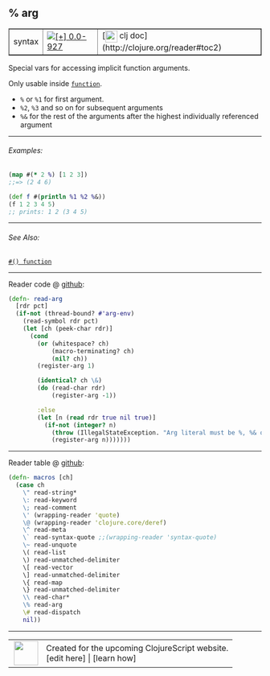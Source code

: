 ## % arg



 <table border="1">
<tr>
<td>syntax</td>
<td><a href="https://github.com/cljsinfo/cljs-api-docs/tree/0.0-927"><img valign="middle" alt="[+] 0.0-927" title="Added in 0.0-927" src="https://img.shields.io/badge/+-0.0--927-lightgrey.svg"></a> </td>
<td>
[<img height="24px" valign="middle" src="http://i.imgur.com/1GjPKvB.png"> clj doc](http://clojure.org/reader#toc2)
</td>
</tr>
</table>



Special vars for accessing implicit function arguments.

Only usable inside [`function`][doc:syntax/function].

- `%` or `%1` for first argument.
- `%2`, `%3` and so on for subsequent arguments
- `%&` for the rest of the arguments after the highest individually referenced argument

[doc:syntax/function]:../syntax/function.md

---

###### Examples:

```clj
(map #(* 2 %) [1 2 3])
;;=> (2 4 6)

(def f #(println %1 %2 %&))
(f 1 2 3 4 5)
;; prints: 1 2 (3 4 5)
```



---

###### See Also:

[`#() function`](../syntax/function.md)<br>

---





Reader code @ [github](https://github.com/clojure/tools.reader/blob/tools.reader-0.7.10/src/main/clojure/clojure/tools/reader.clj#L372-L391):

```clj
(defn- read-arg
  [rdr pct]
  (if-not (thread-bound? #'arg-env)
    (read-symbol rdr pct)
    (let [ch (peek-char rdr)]
      (cond
        (or (whitespace? ch)
            (macro-terminating? ch)
            (nil? ch))
        (register-arg 1)

        (identical? ch \&)
        (do (read-char rdr)
            (register-arg -1))

        :else
        (let [n (read rdr true nil true)]
          (if-not (integer? n)
            (throw (IllegalStateException. "Arg literal must be %, %& or %integer"))
            (register-arg n)))))))
```

<!--
Repo - tag - source tree - lines:

 <pre>
tools.reader @ tools.reader-0.7.10
└── src
    └── main
        └── clojure
            └── clojure
                └── tools
                    └── <ins>[reader.clj:372-391](https://github.com/clojure/tools.reader/blob/tools.reader-0.7.10/src/main/clojure/clojure/tools/reader.clj#L372-L391)</ins>
</pre>
-->

---
Reader table @ [github](https://github.com/clojure/tools.reader/blob/tools.reader-0.7.10/src/main/clojure/clojure/tools/reader.clj#L559-L578):

```clj
(defn- macros [ch]
  (case ch
    \" read-string*
    \: read-keyword
    \; read-comment
    \' (wrapping-reader 'quote)
    \@ (wrapping-reader 'clojure.core/deref)
    \^ read-meta
    \` read-syntax-quote ;;(wrapping-reader 'syntax-quote)
    \~ read-unquote
    \( read-list
    \) read-unmatched-delimiter
    \[ read-vector
    \] read-unmatched-delimiter
    \{ read-map
    \} read-unmatched-delimiter
    \\ read-char*
    \% read-arg
    \# read-dispatch
    nil))
```

<!--
Repo - tag - source tree - lines:

 <pre>
tools.reader @ tools.reader-0.7.10
└── src
    └── main
        └── clojure
            └── clojure
                └── tools
                    └── <ins>[reader.clj:559-578](https://github.com/clojure/tools.reader/blob/tools.reader-0.7.10/src/main/clojure/clojure/tools/reader.clj#L559-L578)</ins>
</pre>
-->

---



 <table>
<tr><td>
<img valign="middle" align="right" width="48px" src="http://i.imgur.com/Hi20huC.png">
</td><td>
Created for the upcoming ClojureScript website.<br>
[edit here] | [learn how]
</td></tr></table>

[edit here]:https://github.com/cljsinfo/cljs-api-docs/blob/master/cljsdoc/syntax/arg.cljsdoc
[learn how]:https://github.com/cljsinfo/cljs-api-docs/wiki/cljsdoc-files

<!--

This information was too distracting to show to readers, but I'll leave it
commented here since it is helpful to:

- pretty-print the data used to generate this document
- and show how to retrieve that data



The API data for this symbol:

```clj
{:description "Special vars for accessing implicit function arguments.\n\nOnly usable inside [doc:syntax/function].\n\n- `%` or `%1` for first argument.\n- `%2`, `%3` and so on for subsequent arguments\n- `%&` for the rest of the arguments after the highest individually referenced argument",
 :ns "syntax",
 :name "arg",
 :history [["+" "0.0-927"]],
 :type "syntax",
 :related ["syntax/function"],
 :full-name-encode "syntax/arg",
 :extra-sources ({:code "(defn- read-arg\n  [rdr pct]\n  (if-not (thread-bound? #'arg-env)\n    (read-symbol rdr pct)\n    (let [ch (peek-char rdr)]\n      (cond\n        (or (whitespace? ch)\n            (macro-terminating? ch)\n            (nil? ch))\n        (register-arg 1)\n\n        (identical? ch \\&)\n        (do (read-char rdr)\n            (register-arg -1))\n\n        :else\n        (let [n (read rdr true nil true)]\n          (if-not (integer? n)\n            (throw (IllegalStateException. \"Arg literal must be %, %& or %integer\"))\n            (register-arg n)))))))",
                  :title "Reader code",
                  :repo "tools.reader",
                  :tag "tools.reader-0.7.10",
                  :filename "src/main/clojure/clojure/tools/reader.clj",
                  :lines [372 391]}
                 {:code "(defn- macros [ch]\n  (case ch\n    \\\" read-string*\n    \\: read-keyword\n    \\; read-comment\n    \\' (wrapping-reader 'quote)\n    \\@ (wrapping-reader 'clojure.core/deref)\n    \\^ read-meta\n    \\` read-syntax-quote ;;(wrapping-reader 'syntax-quote)\n    \\~ read-unquote\n    \\( read-list\n    \\) read-unmatched-delimiter\n    \\[ read-vector\n    \\] read-unmatched-delimiter\n    \\{ read-map\n    \\} read-unmatched-delimiter\n    \\\\ read-char*\n    \\% read-arg\n    \\# read-dispatch\n    nil))",
                  :title "Reader table",
                  :repo "tools.reader",
                  :tag "tools.reader-0.7.10",
                  :filename "src/main/clojure/clojure/tools/reader.clj",
                  :lines [559 578]}),
 :examples [{:id "d17825",
             :content "```clj\n(map #(* 2 %) [1 2 3])\n;;=> (2 4 6)\n\n(def f #(println %1 %2 %&))\n(f 1 2 3 4 5)\n;; prints: 1 2 (3 4 5)\n```"}],
 :full-name "syntax/arg",
 :display "% arg",
 :clj-doc "http://clojure.org/reader#toc2"}

```

Retrieve the API data for this symbol:

```clj
;; from Clojure REPL
(require '[clojure.edn :as edn])
(-> (slurp "https://raw.githubusercontent.com/cljsinfo/cljs-api-docs/catalog/cljs-api.edn")
    (edn/read-string)
    (get-in [:symbols "syntax/arg"]))
```

-->
